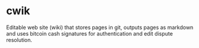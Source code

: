 # cwik
Editable web site (wiki) that stores pages in git, outputs pages as markdown and uses bitcoin cash signatures for authentication and edit dispute resolution.
